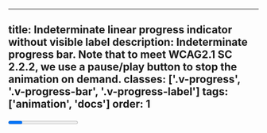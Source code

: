 <!--
 *              © 2025 Visa
 *
 * Licensed under the Apache License, Version 2.0 (the "License");
 * you may not use this file except in compliance with the License.
 * You may obtain a copy of the License at
 *
 *         http://www.apache.org/licenses/LICENSE-2.0
 *
 * Unless required by applicable law or agreed to in writing, software
 * distributed under the License is distributed on an "AS IS" BASIS,
 * WITHOUT WARRANTIES OR CONDITIONS OF ANY KIND, either express or implied.
 * See the License for the specific language governing permissions and
 * limitations under the License.
 *
 -->
---
title: Indeterminate linear progress indicator without visible label
description: Indeterminate progress bar. Note that to meet WCAG2.1 SC 2.2.2, we use a pause/play button to stop the animation on demand. 
classes: ['.v-progress', '.v-progress-bar', '.v-progress-label']
tags: ['animation', 'docs']
order: 1
---

<progress aria-label="Please wait" class="v-progress v-progress-bar">
</progress>
